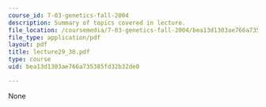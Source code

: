 ```yaml
---
course_id: 7-03-genetics-fall-2004
description: Summary of topics covered in lecture.
file_location: /coursemedia/7-03-genetics-fall-2004/bea13d1303ae766a735385fd32b32de0_lecture29_30.pdf
file_type: application/pdf
layout: pdf
title: lecture29_30.pdf
type: course
uid: bea13d1303ae766a735385fd32b32de0

---
```

None